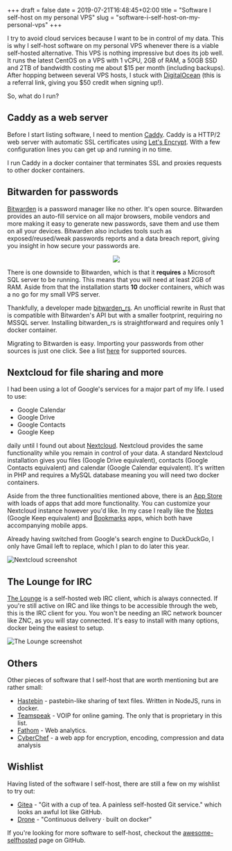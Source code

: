 +++ 
draft = false
date = 2019-07-21T16:48:45+02:00
title = "Software I self-host on my personal VPS"
slug = "software-i-self-host-on-my-personal-vps" 
+++

I try to avoid cloud services because I want to be in control of my data. This is why I self-host software on my personal VPS whenever there is a viable self-hosted alternative. This VPS is nothing impressive but does its job well. It runs the latest CentOS on a VPS with 1 vCPU, 2GB of RAM, a 50GB SSD and 2TB of bandwidth costing me about $15 per month (including backups). After hopping between several VPS hosts, I stuck with [DigitalOcean](https://m.do.co/c/eb6358832805) (this is a referral link, giving you $50 credit when signing up!).

So, what do I run?

## Caddy as a web server
Before I start listing software, I need to mention [Caddy](https://caddyserver.com/).
Caddy is a HTTP/2 web server with automatic SSL certificates using [Let's Encrypt](https://letsencrypt.org/).
With a few configuration lines you can get up and running in no time.

I run Caddy in a docker container that terminates SSL and proxies requests to other docker containers.

## Bitwarden for passwords
[Bitwarden](https://bitwarden.com/) is a password manager like no other. It's open source.  Bitwarden provides an auto-fill service on all major browsers, mobile vendors and more making it easy to generate new passwords, save them and use them on all your devices. Bitwarden also includes tools such as exposed/reused/weak passwords reports and a data breach report, giving you insight in how secure your passwords are.

<div style="text-align:center"><img src="/images/bitwarden-screenshot.png" /></div>

There is one downside to Bitwarden, which is that it **requires** a Microsoft SQL server to be running. This means that you will need at least 2GB of RAM. Aside from that the installation starts **10** docker containers, which was a no go for my small VPS server. 

Thankfully, a developer made [bitwarden_rs](https://github.com/dani-garcia/bitwarden_rs). An unofficial rewrite in Rust that is compatible with Bitwarden's API but with a smaller footprint, requiring no MSSQL server. Installing bitwarden_rs is straightforward and requires only 1 docker container.

Migrating to Bitwarden is easy. Importing your passwords from other sources is just one click. See a list [here](https://help.bitwarden.com/article/import-data/) for supported sources.

## Nextcloud for file sharing and more
I had been using a lot of Google's services for a major part of my life. I used to use:

- Google Calendar
- Google Drive
- Google Contacts
- Google Keep

daily until I found out about [Nextcloud](https://nextcloud.com/). Nextcloud provides the same functionality while you remain in control of your data. A standard Nextcloud installation gives you files (Google Drive equivalent), contacts (Google Contacts equivalent) and calendar (Google Calendar equivalent). It's written in PHP and requires a MySQL database meaning you will need two docker containers.

Aside from the three functionalities mentioned above, there is an [App Store](https://apps.nextcloud.com/) with loads of apps that add more functionality. You can customize your Nextcloud instance however you'd like. In my case I really like the [Notes](https://apps.nextcloud.com/apps/notes) (Google Keep equivalent) and [Bookmarks](https://apps.nextcloud.com/apps/bookmarks) apps, which both have accompanying mobile apps.

Already having switched from Google's search engine to DuckDuckGo, I only have Gmail left to replace, which I plan to do later this year.

![Nextcloud screenshot](/images/nextcloud-screenshot.png)

## The Lounge for IRC
[The Lounge](https://thelounge.chat/) is a self-hosted web IRC client, which is always connected. If you're still active on IRC and like things to be accessible through the web, this is the IRC client for you. You won't be needing an IRC network bouncer like ZNC, as you will stay connected. It's easy to install with many options, docker being the easiest to setup.

![The Lounge screenshot](/images/thelounge-screenshot.png)

## Others
Other pieces of software that I self-host that are worth mentioning but are rather small:

- [Hastebin](https://github.com/seejohnrun/haste-server) - pastebin-like sharing of text files. Written in NodeJS, runs in docker.
- [Teamspeak](https://www.teamspeak.com/en/) - VOIP for online gaming. The only that is proprietary in this list.
- [Fathom](https://github.com/usefathom/fathom) - Web analytics.
- [CyberChef](https://github.com/gchq/CyberChef) - a web app for encryption, encoding, compression and data analysis 

## Wishlist
Having listed of the software I self-host, there are still a few on my wishlist to try out:

- [Gitea](https://gitea.io/en-us/) - "Git with a cup of tea. A painless self-hosted Git service." which looks an awful lot like GitHub.
- [Drone](https://drone.io/) - "Continuous delivery · built on docker"

If you're looking for more software to self-host, checkout the [awesome-selfhosted](https://github.com/Kickball/awesome-selfhosted) page on GitHub.
